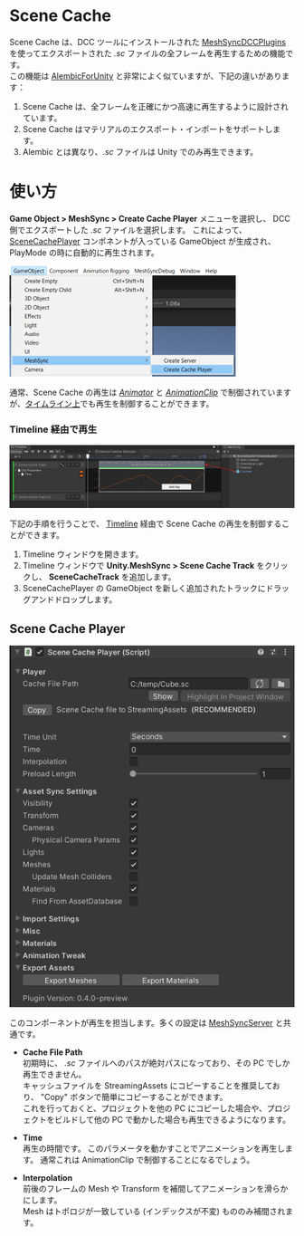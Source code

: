 # Scene Cache

Scene Cache は、DCC ツールにインストールされた
[MeshSyncDCCPlugins](https://github.com/Unity-Technologies/MeshSyncDCCPlugins)
を使ってエクスポートされた *.sc* ファイルの全フレームを再生するための機能です。  
この機能は [AlembicForUnity](https://docs.unity3d.com/Packages/com.unity.formats.alembic@latest/index.html)
と非常によく似ていますが、下記の違いがあります：

1. Scene Cache は、全フレームを正確にかつ高速に再生するように設計されています。
1. Scene Cache はマテリアルのエクスポート・インポートをサポートします。
1. Alembic とは異なり、*.sc* ファイルは Unity でのみ再生できます。

# 使い方

**Game Object > MeshSync > Create Cache Player** メニューを選択し、
DCC 側でエクスポートした *.sc* ファイルを選択します。
これによって、[SceneCachePlayer](#scene-cache-player)
コンポネントが入っている GameObject が生成され、PlayMode の時に自動的に再生されます。

![Menu](../images/MenuCreateCachePlayer.png)

通常、Scene Cache の再生は 
[*Animator*](https://docs.unity3d.com/ScriptReference/Animator.html) と
[*AnimationClip*](https://docs.unity3d.com/ScriptReference/AnimationClip.html)
で制御されていますが、[タイムライン上](SceneCacheInTimeline.md)でも再生を制御することができます。

### Timeline 経由で再生

![Menu](../images/SceneCacheInTimeline.png)

下記の手順を行うことで、
[Timeline](https://docs.unity3d.com/ja/Packages/com.unity.timeline@1.5/manual/index.html) 
経由で Scene Cache の再生を制御することができます。

1. Timeline ウィンドウを開きます。
1. Timeline ウィンドウで **Unity.MeshSync > Scene Cache Track** をクリックし、
   **SceneCacheTrack** を追加します。
1. SceneCachePlayer の GameObject を新しく追加されたトラックにドラッグアンドドロップします。

## Scene Cache Player

![SceneCachePlayer](../images/SceneCachePlayer.png)

このコンポーネントが再生を担当します。多くの設定は [MeshSyncServer](MeshSyncServer.md) と共通です。

- **Cache File Path**  
初期時に、 *.sc* ファイルへのパスが絶対パスになっており、その PC でしか再生できません。  
キャッシュファイルを StreamingAssets にコピーすることを推奨しており、
"Copy" ボタンで簡単にコピーすることができます。  
これを行っておくと、プロジェクトを他の PC にコピーした場合や、プロジェクトをビルドして他の PC で動かした場合も再生できるようになります。


- **Time**  
再生の時間です。
このパラメータを動かすことでアニメーションを再生します。
通常これは AnimationClip で制御することになるでしょう。

- **Interpolation**  
前後のフレームの Mesh や Transform を補間してアニメーションを滑らかにします。  
Mesh はトポロジが一致している (インデックスが不変) もののみ補間されます。
